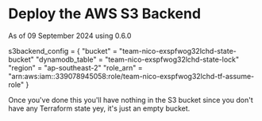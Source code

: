# Deploy the AWS S3 Backend

As of 09 September 2024 using 0.6.0 

s3backend_config = {
  "bucket" = "team-nico-exspfwog32lchd-state-bucket"
  "dynamodb_table" = "team-nico-exspfwog32lchd-state-lock"
  "region" = "ap-southeast-2"
  "role_arn" = "arn:aws:iam::339078945058:role/team-nico-exspfwog32lchd-tf-assume-role"
}

Once you've done this you'll have nothing in the S3 bucket since you don't have any Terraform state yey, it's just
an empty bucket.
